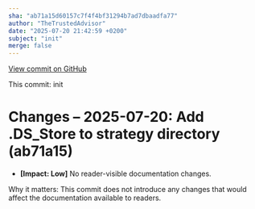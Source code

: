 ```yaml
---
sha: "ab71a15d60157c7f4f4bf31294b7ad7dbaadfa77"
author: "TheTrustedAdvisor"
date: "2025-07-20 21:42:59 +0200"
subject: "init"
merge: false
---
```


[View commit on GitHub](https://github.com/TheTrustedAdvisor/FabricAdoptionFramework/commit/ab71a15d60157c7f4f4bf31294b7ad7dbaadfa77)

This commit: init

# Changes – 2025-07-20: Add .DS_Store to strategy directory (ab71a15)

- **[Impact: Low]** No reader-visible documentation changes.

Why it matters: This commit does not introduce any changes that would affect the documentation available to readers.
